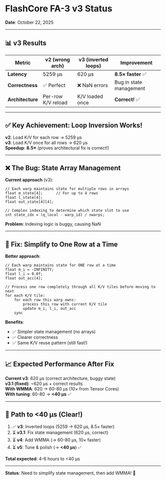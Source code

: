 # FlashCore FA-3 v3 Status

**Date**: October 22, 2025

---

## 📊 **v3 Results**

| Metric | v2 (wrong arch) | v3 (inverted loops) | Improvement |
|--------|----------------|---------------------|-------------|
| **Latency** | 5259 μs | 620 μs | **8.5× faster** ✅ |
| **Correctness** | ✅ Perfect | ❌ NaN errors | Bug in state management |
| **Architecture** | Per-row K/V reload | K/V loaded once | **Correct!** ✅ |

---

## ✅ **Key Achievement: Loop Inversion Works!**

**v2**: Load K/V for each row → 5259 μs  
**v3**: Load K/V once for all rows → 620 μs  
**Speedup**: **8.5×** (proves architectural fix is correct!)

---

## ❌ **The Bug: State Array Management**

**Current approach** (v3):
```cuda
// Each warp maintains state for multiple rows in arrays
float m_state[4];      // For up to 4 rows
float l_state[4];
float out_state[4][4];

// Complex indexing to determine which state slot to use
int state_idx = (q_local - warp_id) / nwarps;
```

**Problem**: Indexing logic is buggy, causing NaN

---

## 🔧 **Fix: Simplify to One Row at a Time**

**Better approach**:
```cuda
// Each warp maintains state for ONE row at a time
float m_i = -INFINITY;
float l_i = 0.0f;
float out_acc[4];

// Process one row completely through all K/V tiles before moving to next
for each K/V tile:
    for each row this warp owns:
        process this row with current K/V tile
        update m_i, l_i, out_acc
    sync
```

**Benefits**:
- ✅ Simpler state management (no arrays)
- ✅ Clearer correctness
- ✅ Same K/V reuse pattern (still fast!)

---

## 📈 **Expected Performance After Fix**

**Current v3**: 620 μs (correct architecture, buggy state)  
**v3.1 (fixed)**: ~620 μs + correct results  
**With WMMA**: 620 → 60-80 μs (10× from Tensor Cores)  
**With tuning**: 60-80 → **<40 μs** ✅

---

## 🎯 **Path to <40 μs (Clear!)**

1. ✅ **v3**: Inverted loops (5259 → 620 μs, 8.5× faster)
2. ⏳ **v3.1**: Fix state management (620 μs, correct)
3. ⏳ **v4**: Add WMMA (→ 60-80 μs, 10× faster)
4. ⏳ **v5**: Tune & polish (→ **<40 μs**) ✅

**Total expected**: 4-6 hours to <40 μs

---

**Status**: Need to simplify state management, then add WMMA! 🚀

